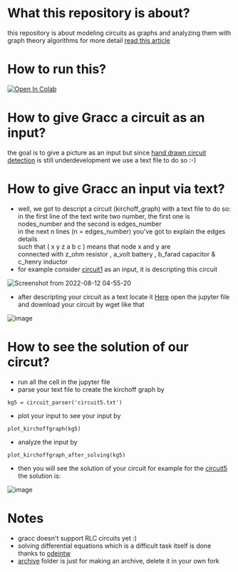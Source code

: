 # What this repository is about?
this repository is about modeling circuits as graphs and
analyzing them with graph theory algorithms for more detail
<a href=http://diposit.ub.edu/dspace/bitstream/2445/170548/1/170548.pdf>read this article</a>

# How to run this?
[![Open In Colab](https://colab.research.google.com/assets/colab-badge.svg)](https://colab.research.google.com/github/Mehrdadghassabi/Gracc/blob/master/Source/GRacC.ipynb)

# How to give Gracc a circuit as an input?
the goal is to give a picture as an input but since <a href=https://github.com/estineali/Hand-Drawn-Circuits>
hand drawn circuit detection</a> is still underdevelopment we use a text file to do so :-)

# How to give Gracc an input via text?
- well, we got to descript a circuit (kirchoff_graph) with a text file to do so: </br>
in the first line of the text write two number, the first one is nodes_number and the second is edges_number </br>
in the next n lines (n = edges_number) you've got to explain the edges details </br>
such that ( x y z a b c ) means that node x and y are </br>
connected with z_ohm resistor , a_volt battery , b_farad capacitor & c_henry inductor
- for example consider <a href=https://github.com/Mehrdadghassabi/Gracc/blob/master/Source/circuits/circuit1.txt>
circuit1</a> as an input,
it is descripting this circuit

![Screenshot from 2022-08-12 04-55-20](https://user-images.githubusercontent.com/53050138/184503563-00484e0f-4007-424e-aec8-2a28b114a8c6.png)

- after descripting your circuit as a text locate it <a href=https://github.com/Mehrdadghassabi/Gracc/tree/master/Source/circuits>
Here</a>
open the jupyter file and download your circuit by wget like that

![image](https://user-images.githubusercontent.com/53050138/184503786-c396c3e7-481c-4a29-bab3-6179c2ced02d.png)

# How to see the solution of our circut?
- run all the cell in the jupyter file
- parse your text file to create the kirchoff graph by
```
kg5 = circuit_parser('circuit5.txt')
```
- plot your input to see your input by
```
plot_kirchoffgraph(kg5)
```
- analyze the input by
```
plot_kirchoffgraph_after_solving(kg5)
```
- then you will see the solution of your circuit
for example for the <a href=https://github.com/Mehrdadghassabi/Gracc/blob/master/Source/circuits/circuit5.txt>
circuit5</a> the solution is:

![image](https://user-images.githubusercontent.com/53050138/184504011-aa7d2716-6cae-4d13-bfcf-076be7483a6b.png)

# Notes
- gracc doesn't support RLC circuits yet :)
- solving differential equations which is a difficult task itself is done thanks to <a href=https://github.com/WarrenWeckesser/odeintw>
odeintw</a>
- <a href=https://github.com/Mehrdadghassabi/Gracc/tree/master/Archive>archive</a> folder is just for making an archive, delete it in your own fork
